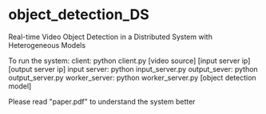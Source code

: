 # object_detection_DS
Real-time Video Object Detection in a Distributed System with Heterogeneous Models

To run the system:
  client: python client.py [video source] [input server ip] [output server ip]
  input server: python input_server.py
  output_sever: python output_server.py
  worker_server: python worker_server.py [object detection model]
  
Please read "paper.pdf" to understand the system better
